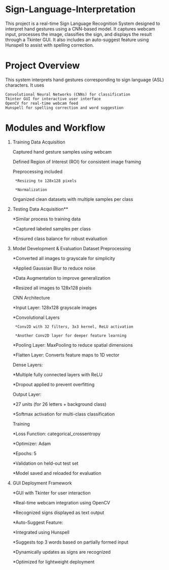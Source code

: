 # Sign-Language-Interpretation
This project is a real-time Sign Language Recognition System designed to interpret hand gestures using a CNN-based model. It captures webcam input, processes the image, classifies the sign, and displays the result through a Tkinter GUI. It also includes an auto-suggest feature using Hunspell to assist with spelling correction.

# Project Overview

This system interprets hand gestures corresponding to sign language (ASL) characters. It uses

    Convolutional Neural Networks (CNNs) for classification
    Tkinter GUI for interactive user interface
    OpenCV for real-time webcam feed
    Hunspell for spelling correction and word suggestion
# Modules and Workflow
1. Training Data Acquisition

     Captured hand gesture samples using webcam
     
     Defined Region of Interest (ROI) for consistent image framing
     
     Preprocessing included
   
        *Resizing to 128x128 pixels
   
        *Normalization
      
     Organized clean datasets with multiple samples per class

2. Testing Data Acquisition**

     *Similar process to training data
     
     *Captured labeled samples per class
     
     *Ensured class balance for robust evaluation
   
3. Model Development & Evaluation
   Dataset Preprocessing
   
     *Converted all images to grayscale for simplicity

     *Applied Gaussian Blur to reduce noise

     *Data Augmentation to improve generalization

     *Resized all images to 128x128 pixels
   

   CNN Architecture

     *Input Layer: 128x128 grayscale images
   
     *Convolutional Layers

        *Conv2D with 32 filters, 3x3 kernel, ReLU activation

        *Another Conv2D layer for deeper feature learning

     *Pooling Layer: MaxPooling to reduce spatial dimensions

     *Flatten Layer: Converts feature maps to 1D vector
   

     Dense Layers:

     *Multiple fully connected layers with ReLU

     *Dropout applied to prevent overfitting
   

     Output Layer:

     *27 units (for 26 letters + background class)

     *Softmax activation for multi-class classification
   

   Training

     *Loss Function: categorical_crossentropy

     *Optimizer: Adam

     *Epochs: 5

     *Validation on held-out test set

     *Model saved and reloaded for evaluation

5. GUI Deployment Framework

     *GUI with Tkinter for user interaction

     *Real-time webcam integration using OpenCV

     *Recognized signs displayed as text output

     *Auto-Suggest Feature:

     *Integrated using Hunspell

     *Suggests top 3 words based on partially formed input

     *Dynamically updates as signs are recognized

     *Optimized for lightweight deployment
